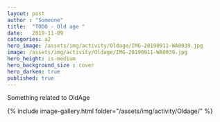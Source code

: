 ```yaml
---
layout: post
author : "Someone"
title:  "TODO - Old age "
date:   2019-11-09
categories: a2
hero_image: /assets/img/activity/Oldage/IMG-20190911-WA0039.jpg
image: /assets/img/activity/Oldage/IMG-20190911-WA0039.jpg
hero_height: is-medium
hero_background_size : cover
hero_darken: true
published: true
---
```


Something related to OldAge

{% include image-gallery.html folder="/assets/img/activity/Oldage/" %}